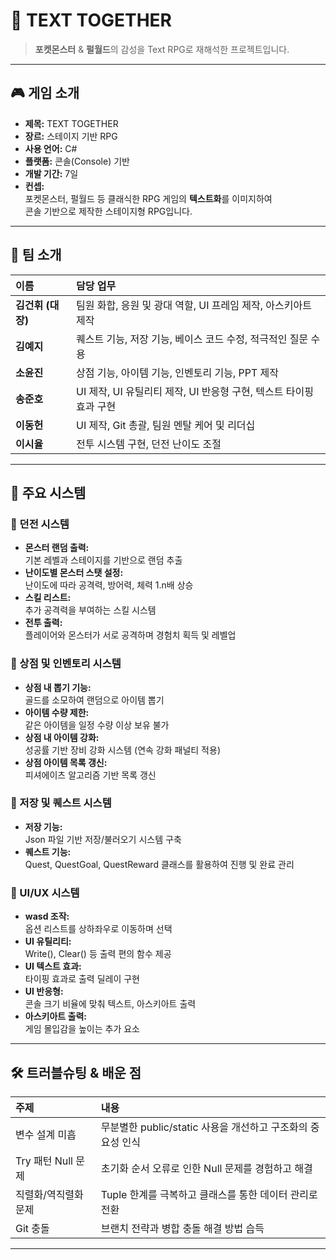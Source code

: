 # 📖 TEXT TOGETHER

> **포켓몬스터** & **펄월드**의 감성을 Text RPG로 재해석한 프로젝트입니다.

---

## 🎮 게임 소개

- **제목:** TEXT TOGETHER
- **장르:** 스테이지 기반 RPG
- **사용 언어:** C#
- **플랫폼:** 콘솔(Console) 기반
- **개발 기간:** 7일
- **컨셉:**  
  포켓몬스터, 펄월드 등 클래식한 RPG 게임의 **텍스트화**를 이미지하여  
  콘솔 기반으로 제작한 스테이지형 RPG입니다.

---

## 👥 팀 소개

| 이름 | 담당 업무 |
|:---|:---|
| **김건휘 (대장)** | 팀원 화합, 응원 및 광대 역할, UI 프레임 제작, 아스키아트 제작 |
| **김예지** | 퀘스트 기능, 저장 기능, 베이스 코드 수정, 적극적인 질문 수용 |
| **소윤진** | 상점 기능, 아이템 기능, 인벤토리 기능, PPT 제작 |
| **송준호** | UI 제작, UI 유틸리티 제작, UI 반응형 구현, 텍스트 타이핑 효과 구현 |
| **이동헌** | UI 제작, Git 총괄, 팀원 멘탈 케어 및 리더십 |
| **이시율** | 전투 시스템 구현, 던전 난이도 조절 |

---

## 🏰 주요 시스템

### 📌 던전 시스템
- **몬스터 랜덤 출력:**  
  기본 레벨과 스테이지를 기반으로 랜덤 추출
- **난이도별 몬스터 스탯 설정:**  
  난이도에 따라 공격력, 방어력, 체력 1.n배 상승
- **스킬 리스트:**  
  추가 공격력을 부여하는 스킬 시스템
- **전투 출력:**  
  플레이어와 몬스터가 서로 공격하며 경험치 획득 및 레벨업

### 📌 상점 및 인벤토리 시스템
- **상점 내 뽑기 기능:**  
  골드를 소모하여 랜덤으로 아이템 뽑기
- **아이템 수량 제한:**  
  같은 아이템을 일정 수량 이상 보유 불가
- **상점 내 아이템 강화:**  
  성공률 기반 장비 강화 시스템 (연속 강화 패널티 적용)
- **상점 아이템 목록 갱신:**  
  피셔에이츠 알고리즘 기반 목록 갱신

### 📌 저장 및 퀘스트 시스템
- **저장 기능:**  
  Json 파일 기반 저장/불러오기 시스템 구축
- **퀘스트 기능:**  
  Quest, QuestGoal, QuestReward 클래스를 활용하여 진행 및 완료 관리

### 📌 UI/UX 시스템
- **wasd 조작:**  
  옵션 리스트를 상하좌우로 이동하며 선택
- **UI 유틸리티:**  
  Write(), Clear() 등 출력 편의 함수 제공
- **UI 텍스트 효과:**  
  타이핑 효과로 출력 딜레이 구현
- **UI 반응형:**  
  콘솔 크기 비율에 맞춰 텍스트, 아스키아트 출력
- **아스키아트 출력:**  
  게임 몰입감을 높이는 추가 요소

---

## 🛠️ 트러블슈팅 & 배운 점

| 주제 | 내용 |
|:---|:---|
| 변수 설계 미흡 | 무분별한 public/static 사용을 개선하고 구조화의 중요성 인식 |
| Try 패턴 Null 문제 | 초기화 순서 오류로 인한 Null 문제를 경험하고 해결 |
| 직렬화/역직렬화 문제 | Tuple 한계를 극복하고 클래스를 통한 데이터 관리로 전환 |
| Git 충돌 | 브랜치 전략과 병합 충돌 해결 방법 습득 |

---
